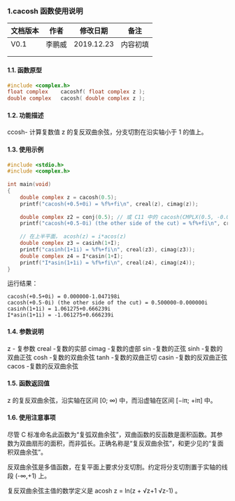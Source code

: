 ### 1.cacosh  函数使用说明





| 文档版本 | 作者   | 修改日期   | 备注     |
| -------- | ------ | ---------- | -------- |
| V0.1     | 李鹏威 | 2019.12.23 | 内容初填 |
|          |        |            |          |
|          |        |            |          |





#### 1.1. 函数原型

```c
#include <complex.h>
float complex    cacoshf( float complex z );
double complex   cacosh( double complex z );
```



#### 1.2. 功能描述

ccosh- 计算复数值 z 的复反双曲余弦，分支切割在沿实轴小于 1 的值上。


#### 1.3. 使用示例

```c
#include <stdio.h>
#include <complex.h>
 
int main(void)
{
    double complex z = cacosh(0.5);
    printf("cacosh(+0.5+0i) = %f%+fi\n", creal(z), cimag(z));
 
    double complex z2 = conj(0.5); // 或 C11 中的 cacosh(CMPLX(0.5, -0.0))
    printf("cacosh(+0.5-0i) (the other side of the cut) = %f%+fi\n", creal(z2), cimag(z2));
 
    // 在上半平面， acosh(z) = i*acos(z) 
    double complex z3 = casinh(1+I);
    printf("casinh(1+1i) = %f%+fi\n", creal(z3), cimag(z3));
    double complex z4 = I*casin(1+I);
    printf("I*asin(1+1i) = %f%+fi\n", creal(z4), cimag(z4));
}
```

运行结果：

```
cacosh(+0.5+0i) = 0.000000-1.047198i
cacosh(+0.5-0i) (the other side of the cut) = 0.500000-0.000000i
casinh(1+1i) = 1.061275+0.666239i
I*asin(1+1i) = -1.061275+0.666239i
```


#### 1.4. 参数说明
z  -  复参数
creal -复数的实部
cimag -复数的虚部
sin   -复数的正弦
sinh  -复数的双曲正弦
cosh  -复数的双曲余弦
tanh  -复数的双曲正切
casin -复数的反双曲正弦
cacos -复数的反双曲余弦


#### 1.5. 函数返回值
z 的复反双曲余弦，沿实轴在区间 [0; ∞) 中，而沿虚轴在区间 [−iπ; +iπ] 中。


#### 1.6. 使用注意事项
尽管 C 标准命名此函数为“复弧双曲余弦”，双曲函数的反函数是面积函数。其参数为双曲扇形的面积，而非弧长。正确名称是“复反双曲余弦”，和更少见的“复面积双曲余弦”。

反双曲余弦是多值函数，在复平面上要求分支切割。约定将分支切割置于实轴的线段 (-∞,+1) 上。

复反双曲余弦主值的数学定义是 acosh z = ln(z + √z+1 √z-1) 。
